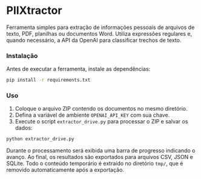 # PIIXtractor

Ferramenta simples para extração de informações pessoais de arquivos de texto,
PDF, planilhas ou documentos Word. Utiliza expressões regulares e, quando
necessário, a API da OpenAI para classificar trechos de texto.

### Instalação

Antes de executar a ferramenta, instale as dependências:

```bash
pip install -r requirements.txt
```

### Uso

1. Coloque o arquivo ZIP contendo os documentos no mesmo diretório.
2. Defina a variável de ambiente `OPENAI_API_KEY` com sua chave.
3. Execute o script `extractor_drive.py` para processar o ZIP e salvar os dados:

```bash
python extractor_drive.py
```

Durante o processamento será exibida uma barra de progresso indicando o avanço.
Ao final, os resultados são exportados para arquivos CSV, JSON e SQLite. Todo o
conteúdo temporário é extraído no diretório `tmp/`, que é removido
automaticamente após a exportação.
